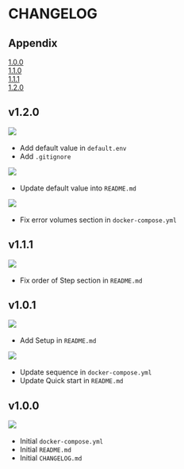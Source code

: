# CHANGELOG

## Appendix
[1.0.0](#vone) <br>
[1.1.0](#vonepone) <br>
[1.1.1](#voneponemone) <br>
[1.2.0](#voneptwo)

<h2 id="voneptwo">v1.2.0</h2>
<img src="https://img.shields.io/badge/NEW-6db33f?style=flat-square"/>&nbsp;

* Add default value in `default.env`
* Add `.gitignore`

<img src="https://img.shields.io/badge/UPDATE-2496ED?style=flat-square"/>&nbsp;

* Update default value into `README.md`

<img src="https://img.shields.io/badge/FIX-FFE12B?style=flat-square" />&nbsp;

* Fix error volumes section in `docker-compose.yml`

<h2 id="voneponemone">v1.1.1</h2>
<img src="https://img.shields.io/badge/FIX-FFE12B?style=flat-square"/>&nbsp;

* Fix order of Step section in `README.md`

<h2 id="vonepone">v1.0.1</h2>
<img src="https://img.shields.io/badge/NEW-6db33f?style=flat-square"/>&nbsp;

* Add Setup in `README.md`

<img src="https://img.shields.io/badge/UPDATE-2496ED?style=flat-square"/>&nbsp;

* Update sequence in `docker-compose.yml`
* Update Quick start in `README.md`

<h2 id="vone">v1.0.0</h2>
<img src="https://img.shields.io/badge/NEW-6db33f?style=flat-square"/>&nbsp;

* Initial `docker-compose.yml`
* Initial `README.md`
* Initial `CHANGELOG.md`